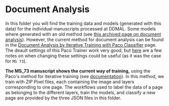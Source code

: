 # Document Analysis

In this folder you will find the training data and models (generated with this data) for the individual manuscripts processed at DDMAL. 
Some models where generated with an old method (see [this archived page on document analysis](https://ddmal.music.mcgill.ca/e2e-omr-documentation/tutorial/archived-document-analysis.html)). 
However, the current method for document analysis can be found in the [Document Analysis by Iterative Training with Paco Classifier](https://ddmal.music.mcgill.ca/e2e-omr-documentation/tutorial/iterative-training.html) page.
The deault settings of this Paco Trainer work very good, but [here](MS_73/README.md#important-notes) are a few notes on when changing these 
settings could be useful (as it was the case for `MS 73`).

**The MS_73 manuscript shows the current way of training,** 
using the Paco's method for iterative training (see [documentation](https://ddmal.music.mcgill.ca/e2e-omr-documentation/tutorial/iterative-training.html)). 
In this method, we train with ZIP Pixel files, each containing the image and layers corresponding to one page. 
The workflows used to label the data of a page as belonging to the different layers, train the models, and classify a new page are provided by the three 
JSON files in this folder.
